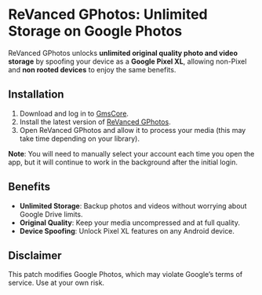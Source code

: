 # ReVanced GPhotos: Unlimited Storage on Google Photos

ReVanced GPhotos unlocks **unlimited original quality photo and video storage** by spoofing your device as a **Google Pixel XL**, allowing non-Pixel and **non rooted devices** to enjoy the same benefits.

## Installation
1. Download and log in to [GmsCore](https://github.com/ReVanced/GmsCore/releases/latest).
2. Install the latest version of [ReVanced GPhotos](https://github.com/Unofficial-Life/revanced-gphotos-build/releases/latest).
3. Open ReVanced GPhotos and allow it to process your media (this may take time depending on your library).

**Note**: You will need to manually select your account each time you open the app, but it will continue to work in the background after the initial login.

## Benefits
- **Unlimited Storage**: Backup photos and videos without worrying about Google Drive limits.
- **Original Quality**: Keep your media uncompressed and at full quality.
- **Device Spoofing**: Unlock Pixel XL features on any Android device.

## Disclaimer
This patch modifies Google Photos, which may violate Google’s terms of service. Use at your own risk.
